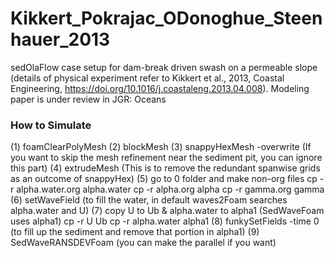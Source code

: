 # Kikkert_Pokrajac_ODonoghue_Steenhauer_2013
sedOlaFlow case setup for dam-break driven swash on a permeable slope (details of physical experiment refer to Kikkert et al., 2013, Coastal Engineering, https://doi.org/10.1016/j.coastaleng.2013.04.008). 
Modeling paper is under review in JGR: Oceans

### How to Simulate ###
(1) foamClearPolyMesh
(2) blockMesh
(3) snappyHexMesh -overwrite (If you want to skip the mesh refinement near the sediment pit, you can ignore this part)
(4) extrudeMesh (This is to remove the redundant spanwise grids as an outcome of snappyHex)
(5) go to 0 folder and make non-org files
cp -r alpha.water.org alpha.water
cp -r alpha.org alpha
cp -r gamma.org gamma
(6) setWaveField (to fill the water, in default waves2Foam searches alpha.water and U)
(7) copy U to Ub & alpha.water to alpha1 (SedWaveFoam uses alpha1)
cp -r U Ub
cp -r alpha.water alpha1
(8) funkySetFields -time 0 (to fill up the sediment and remove that portion in alpha1)
(9) SedWaveRANSDEVFoam (you can make the parallel if you want)
